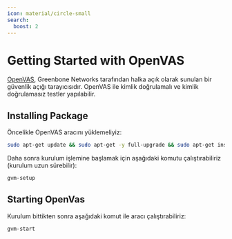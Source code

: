 ```yaml
---
icon: material/circle-small
search:
  boost: 2
---
```


# Getting Started with OpenVAS

[OpenVAS](https://openvas.org/), Greenbone Networks tarafından halka açık olarak sunulan bir güvenlik açığı tarayıcısıdır. OpenVAS ile kimlik doğrulamalı ve kimlik doğrulamasız testler yapılabilir.

## Installing Package

Öncelikle OpenVAS aracını yüklemeliyiz:

```bash
sudo apt-get update && sudo apt-get -y full-upgrade && sudo apt-get install gvm && openvas
```

Daha sonra kurulum işlemine başlamak için aşağıdaki komutu çalıştırabiliriz (kurulum uzun sürebilir):

```bash
gvm-setup
```

## Starting OpenVas

Kurulum bittikten sonra aşağıdaki komut ile aracı çalıştırabiliriz:

```bash
gvm-start
```
